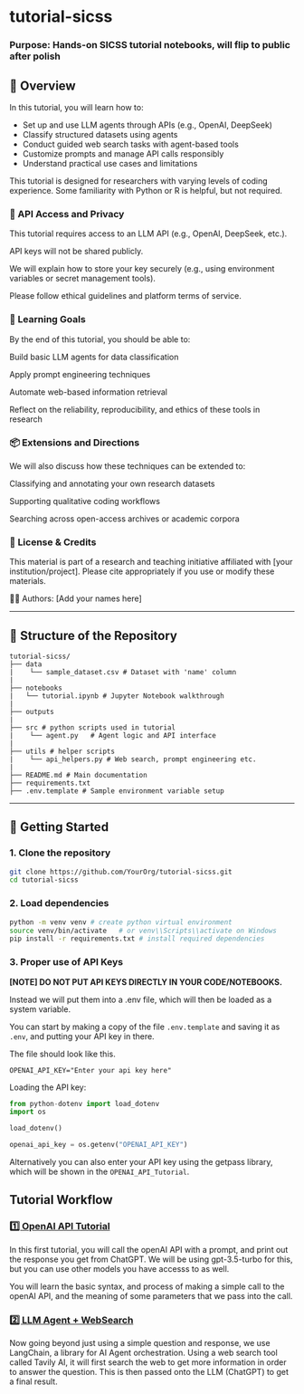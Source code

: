# tutorial-sicss

### Purpose: Hands-on SICSS tutorial notebooks, will flip to public after polish

## 🌟 Overview

In this tutorial, you will learn how to:

- Set up and use LLM agents through APIs (e.g., OpenAI, DeepSeek)
- Classify structured datasets using agents
- Conduct guided web search tasks with agent-based tools
- Customize prompts and manage API calls responsibly
- Understand practical use cases and limitations

This tutorial is designed for researchers with varying levels of coding experience. Some familiarity with Python or R is helpful, but not required.

### 🔐 API Access and Privacy
This tutorial requires access to an LLM API (e.g., OpenAI, DeepSeek, etc.).

API keys will not be shared publicly.

We will explain how to store your key securely (e.g., using environment variables or secret management tools).

Please follow ethical guidelines and platform terms of service.

### 🧠 Learning Goals
By the end of this tutorial, you should be able to:

Build basic LLM agents for data classification

Apply prompt engineering techniques

Automate web-based information retrieval

Reflect on the reliability, reproducibility, and ethics of these tools in research

### 📦 Extensions and Directions
We will also discuss how these techniques can be extended to:

Classifying and annotating your own research datasets

Supporting qualitative coding workflows

Searching across open-access archives or academic corpora

### 🤝 License & Credits
This material is part of a research and teaching initiative affiliated with [your institution/project].
Please cite appropriately if you use or modify these materials.

👨‍🏫 Authors: [Add your names here]

---

## 🧱 Structure of the Repository
```
tutorial-sicss/
├── data
|    └── sample_dataset.csv # Dataset with 'name' column
|
├── notebooks
|   └── tutorial.ipynb # Jupyter Notebook walkthrough
|
├── outputs
|
├── src # python scripts used in tutorial
|    └── agent.py   # Agent logic and API interface
|
├── utils # helper scripts
|    └── api_helpers.py # Web search, prompt engineering etc.
|
├── README.md # Main documentation
├── requirements.txt
├── .env.template # Sample environment variable setup
```
---

## 🚀 Getting Started

### 1. Clone the repository

```bash
git clone https://github.com/YourOrg/tutorial-sicss.git
cd tutorial-sicss
```
### 2. Load dependencies

```bash
python -m venv venv # create python virtual environment
source venv/bin/activate   # or venv\\Scripts\\activate on Windows
pip install -r requirements.txt # install required dependencies
```

### 3. Proper use of API Keys

**[NOTE] DO NOT PUT API KEYS DIRECTLY IN YOUR CODE/NOTEBOOKS.**

Instead we will put them into a .env file, which will then be loaded as a system variable.

You can start by making a copy of the file `.env.template` and saving it as `.env`, and putting your
API key in there.

The file should look like this.
```
OPENAI_API_KEY="Enter your api key here"
```
Loading the API key:
```python
from python-dotenv import load_dotenv
import os

load_dotenv()

openai_api_key = os.getenv("OPENAI_API_KEY")
```

Alternatively you can also enter your API key using the getpass library, which will be shown in the `OPENAI_API_Tutorial`. 

## Tutorial Workflow

### [1️⃣ OpenAI API Tutorial](notebooks\1.OpenAI_API_Tutorial.ipynb)

In this first tutorial, you will call the openAI API with a prompt, and print out the response you get from ChatGPT. We will be using gpt-3.5-turbo for this, but you can use other models you have accesss to as well.

You will learn the basic syntax, and process of making a simple call to the openAI API, and the meaning of some parameters that we pass into the call.

### [2️⃣ LLM Agent + WebSearch](notebooks\2.LLM_Agent_+_WebSearch_tool_Tutorial.ipynb)

Now going beyond just using a simple question and response, we use LangChain, a library for AI Agent orchestration. Using a web search tool
called Tavily AI, it will first search the web to get more information in order to answer the question. This is then passed onto the LLM (ChatGPT) to get a final result.


